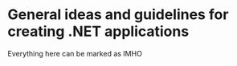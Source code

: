 # General ideas and guidelines for creating .NET applications
Everything here can be marked as IMHO
